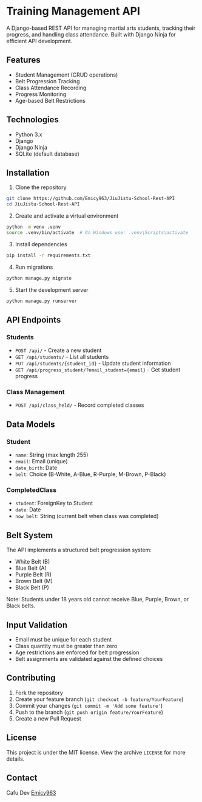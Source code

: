 # Training Management API

A Django-based REST API for managing martial arts students, tracking their progress, and handling class attendance. Built with Django Ninja for efficient API development.

## Features

- Student Management (CRUD operations)
- Belt Progression Tracking
- Class Attendance Recording
- Progress Monitoring
- Age-based Belt Restrictions

## Technologies

- Python 3.x
- Django
- Django Ninja
- SQLite (default database)

## Installation

1. Clone the repository

```bash
git clone https://github.com/Emicy963/JiuJistu-School-Rest-API
cd JiuJistu-School-Rest-API
```

2. Create and activate a virtual environment

```bash
python -m venv .venv
source .venv/bin/activate  # On Windows use: .venv\Scripts\activate
```

3. Install dependencies

```bash
pip install -r requirements.txt
```

4. Run migrations

```bash
python manage.py migrate
```

5. Start the development server

```bash
python manage.py runserver
```

## API Endpoints

### Students

- `POST /api/` - Create a new student
- `GET /api/students/` - List all students
- `PUT /api/students/{student_id}` - Update student information
- `GET /api/progress_student/?email_student={email}` - Get student progress

### Class Management

- `POST /api/class_held/` - Record completed classes

## Data Models

### Student

- `name`: String (max length 255)
- `email`: Email (unique)
- `date_birth`: Date
- `belt`: Choice (B-White, A-Blue, R-Purple, M-Brown, P-Black)

### CompletedClass

- `student`: ForeignKey to Student
- `date`: Date
- `now_belt`: String (current belt when class was completed)

## Belt System

The API implements a structured belt progression system:

- White Belt (B)
- Blue Belt (A)
- Purple Belt (R)
- Brown Belt (M)
- Black Belt (P)

Note: Students under 18 years old cannot receive Blue, Purple, Brown, or Black belts.

## Input Validation

- Email must be unique for each student
- Class quantity must be greater than zero
- Age restrictions are enforced for belt progression
- Belt assignments are validated against the defined choices

## Contributing

1. Fork the repository
2. Create your feature branch (`git checkout -b feature/YourFeature`)
3. Commit your changes (`git commit -m 'Add some feature'`)
4. Push to the branch (`git push origin feature/YourFeature`)
5. Create a new Pull Request

## License

This project is under the MIT license. View the archive `LICENSE` for more details.

## Contact

Cafu Dev [Emicy963](https://github.com/Emicy963)
